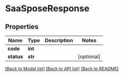 # SaaSposeResponse

## Properties
Name | Type | Description | Notes
------------ | ------------- | ------------- | -------------
**code** | **int** |  | 
**status** | **str** |  | [optional] 

[[Back to Model list]](../README.md#documentation-for-models) [[Back to API list]](../README.md#documentation-for-api-endpoints) [[Back to README]](../README.md)


